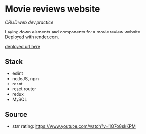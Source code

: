 # Movie reviews website

*CRUD web dev practice*

Laying down elements and components for a movie review website. Deployed with render.com.

[deployed url here](https://)

## Stack

- eslint
- nodeJS, npm
- react
- react router
- redux
- MySQL

## Source
- star rating: https://www.youtube.com/watch?v=l1Q7o8skKPM